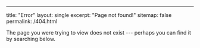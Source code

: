 ---
title: "Error"
layout: single
excerpt: "Page not found!"
sitemap: false
permalink: /404.html

The page you were trying to view does not exist --- perhaps you can find it by searching below.

<script type="text/javascript">
  var GOOG_FIXURL_LANG = 'en';
  var GOOG_FIXURL_SITE = '{{ site.url }}'
</script>
<script type="text/javascript"
  src="//linkhelp.clients.google.com/tbproxy/lh/wm/fixurl.js">
</script>
